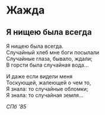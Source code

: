 # Жажда            
    
## Я нищею была всегда   
  
Я нищею была всегда.  
Случайный хлеб мне боги посылали  
Случайные глаза, бывало, ждали;  
В горсти была случайная вода...  

И даже если видели меня  
Тоскующей, жалеющей о чем то,  
Я знала: то случайные обломки;  
Я знала: то случайная земля...  

*СПб '85*